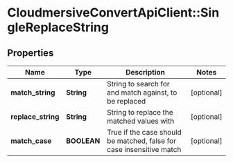 # CloudmersiveConvertApiClient::SingleReplaceString

## Properties
Name | Type | Description | Notes
------------ | ------------- | ------------- | -------------
**match_string** | **String** | String to search for and match against, to be replaced | [optional] 
**replace_string** | **String** | String to replace the matched values with | [optional] 
**match_case** | **BOOLEAN** | True if the case should be matched, false for case insensitive match | [optional] 


